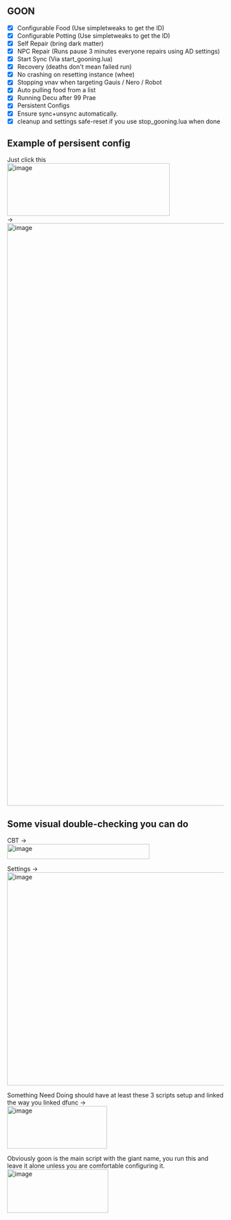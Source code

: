 ## GOON
 - [x] Configurable Food (Use simpletweaks to get the ID)
 - [x] Configurable Potting (Use simpletweaks to get the ID)
 - [x] Self Repair (bring dark matter)
 - [x] NPC Repair (Runs pause 3 minutes everyone repairs using AD settings)
 - [x] Start Sync (Via start_gooning.lua)
 - [x] Recovery (deaths don't mean failed run)
 - [x] No crashing on resetting instance (whee)
 - [x] Stopping vnav when targeting Gauis / Nero / Robot
 - [x] Auto pulling food from a list
 - [x] Running Decu after 99 Prae
 - [x] Persistent Configs
 - [x] Ensure sync+unsync automatically.
 - [x] cleanup and settings safe-reset if you use stop_gooning.lua when done

## Example of persisent config
Just click this<br>
<img width="378" height="122" alt="image" src="https://github.com/user-attachments/assets/6bd8d807-0881-497a-abfe-fc14f16be5c3" />
<br>
-><br>
<img width="1536" height="1354" alt="image" src="https://github.com/user-attachments/assets/76ce9b14-ef07-4b32-9ac1-cb17e62b6f07" />


## Some visual double-checking you can do
CBT -> <br>
<img width="331" height="35" alt="image" src="https://github.com/user-attachments/assets/eefd0b31-02b7-418c-98e7-cbbd46e91115" />

Settings -><br>
<img width="642" height="495" alt="image" src="https://github.com/user-attachments/assets/066105f6-b014-4af9-9464-e365a88220cc" />

Something Need Doing should have at least these 3 scripts setup and linked the way you linked dfunc -><br>
<img width="232" height="99" alt="image" src="https://github.com/user-attachments/assets/ddd55d4d-3ac4-4224-9cf8-bb6f14c6a33d" />
<br>

Obviously goon is the main script with the giant name, you run this and leave it alone unless you are comfortable configuring it.<br>
<img width="235" height="101" alt="image" src="https://github.com/user-attachments/assets/394f09b2-a008-450e-b7e3-0478856a6ccd" />
